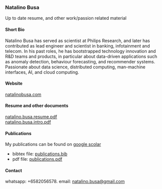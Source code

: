 ### Natalino Busa

Up to date resume, and other work/passion related material

#### Short Bio

Natalino Busa has served as scientist at Philips Research, and later has contributed as lead engineer and scientist in banking, infotainment and telecom. In his past roles, he has bootstrapped technology innovation and R&D teams and products, in particular about data-driven applications such as anomaly detection, behaviour forecasting, and recommender systems. Passionate about data science, distributed computing, man-machine interfaces, AI, and cloud computing.

#### Website

[natalinobusa.com](http://natalinobusa.com)

#### Resume and other documents

[natalino.busa.resume.pdf](https://github.com/natbusa/resume/raw/master/files/natalino.busa.resume.pdf)  
[natalino.busa.intro.pdf](https://github.com/natbusa/resume/raw/master/files/natalino.busa.intro.pdf)

#### Publications

My publications can be found on [google scolar](https://scholar.google.com.sg/citations?user=tWVGk_QAAAAJ&hl=en)  

  - bibtex file:  [publications.bib](https://github.com/natbusa/resume/raw/master/sources/publications.bib)  
  - pdf file: [publications.pdf](https://github.com/natbusa/resume/raw/master/files/publications.pdf)

#### Contact

whatsapp: +6582056578. 
email: natalino.busa@gmail.com
